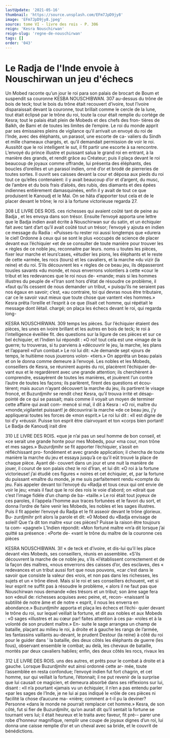 ```yaml
---
lastUpdate: '2021-05-16'
thumbnail: 'https://source.unsplash.com/EFm7JpD9jy8'
image: 'EFm7JpD9jy8.jpeg'
source: tome VI - livre des rois - P. 306
reign: 'Kesra Nouschirwan'
reign-slug: 'regne-de-nouschirwan'
tags: []
order: '043'
---
```


# Le Radja de l'Inde envoie à Nouschirwan un jeu d'échecs

Un Mobed raconte qu’un jour le roi para son palais de brocart de Boum et suspendit sa couronne
KESBA NOUSCHIBWAN. 307 au-dessus du trône de bois de teck; tout le bois du
trône était recouvert d’ivoire, tout l’ivoire disparaissait
devant la couronne, tout brillait comme le cercle de la lune, tout était éclipsé par le trône du roi, toute
la cour était remplie du cortége de Kesra; tout le
palais était plein de Mobeds et des chefs des fron-
tières de Balkh, de Bami et de toutes les limites de l’empire.
Le roi du monde apprit par ses émissaires pleins de vigilance qu’il arrivait un envoyé du roi de l’Inde,
avec des éléphants, un parasol, une escorte de ca- valiers du Sindh et mille chameaux chargés, et. qu’il demandait permission de voir le roi. Aussitôt que le roi intelligent le sut, il fit partir une escorte à sa rencontre. L’envoyé du prince illustre et puissant salua le grand roi en entrant, à la manière des grands, et rendit grâce au Créateur; puis il plaça devant le
roi beaucoup de joyaux comme offrande, lui présenta
des éléphants, des boucles d’oreilles et un parasol
indien, orné d’or et brodé de pierreries de toutes
sortes. Il ouvrit ses caisses devant la cour et déposa
aux pieds du roi tout ce qu’elles contenaient: il y avait beaucoup d’or et d’argent, du musc, de l’ambre
et du bois frais d’aloës, des rubis, des diamants et des épées indiennes entièrement damasquinées, enfin il
y avait de tout ce que produisent le Kanoudj et le Mai. On se hâta d’apporter tout cela et de le placer devant le trône; le roi à la fortune victorieuse regarda 27.

308 LE LIVRE DES ROIS.
ces richesses qui avaient coûté tant de peine au Badja ,
et les envoya dans son trésor.
Ensuite l’envoyé apporta une lettre que le Badja
indien avait écrite à Nouschirwan sur du satin, et un échiquier fait avec tant d’art qu’il avait coûté tout
un trésor; l’envoyé y ajouta en indien ce message du Radia : «Puisses-tu rester roi aussi longtemps que «durera le ciel! Ordonne à ceux qui se sont le plus «occupés de science de placer devant eux l’échiquier
«et de se consulter de toute manière pour trouver les « règles de ce noble jeu, reconnaitre par leurs. noms u toutes les pièces, fixer leur marche et leurs’cases, «étudier les pions, les éléphants et le reste de cette «armée, les rocs (tours) et les cavaliers, et la marche «du vizir (la reine) et du roi. S’ils découvrent les
« règles de ce beau jeu, ils dépasseront tousles savants
«du monde, et nous enverrons volontiers à cette «cour le tribut et les redevances que le roi nous de- «mande; mais si les hommes illustres du peuple de «l’Iran sont hors d’état de résoudre ce problème, il
«faut qu’ils cessent de nous demander un tribut,
« puisqu’ils ne seraient pas nos égaux en savoir; c’est,
«au contraire, toi qui devras nous être tributaire, car
ce le savoir vaut mieux que toute chose que vantent «les hommes.»
Kesra prêta l’oreille et l’esprit à ce que (lisait cet homme, qui répétait le message dont ilétail. chargé;
on plaça les échecs devant le roi, qui regarda long-

KESRA NOUSCHIRWAN. 309 temps les pièces. Sur l’échiquier étaient des pièces,
les unes en ivoire brillant et les autres en bois de teck; le roi à l’intelligence éveillée fit. des questions
sur la ligure de ces pièces et sur ce bel échiquier, et l’Indien lui répondit : «O roi! tout cela est une «image de la guerre; tu trouveras, si tu parviens à «découvrir le jeu, la marche, les plans et l’appareil «d’un combat.» Le roi lui dit: «Je demande sept «jours de temps, le huitième nous jouerons volon- «tiers.» On apprêta un beau palais et on le donna comme demeure à l’envoyé.
Les nobles et les Mobeds, conseillers de Kesra, se réunirent auprès du roi, placèrent l’échiquier de-
vant eux et le regardèrent avec une grande attention; ils cherchèrent à comprendre, essayèrent de toutes les manières, et jouèrent l’un contre l’autre de toutes
les façons; ils parlèrent, firent des questions et écou- tèrent; mais aucun n’ayant découvert la marche du
jeu, ils partirent le visage froncé, et Buzurdjmihr
se rendit chez Kesra, qu’il trouva irrité et désap-
pointé de ce qui se passait; mais comme il voyait un moyen de terminer cette affaire qui avait com- mencé si mal, il dit à Kesra : «O roi, maître du «monde,vigilantet puissant! je découvrirai la marche
«de ce beau jeu, j’y appliquerai toutes les forces de «mon esprit.» Le roi lui dit : «Il est digne de toi d’y «réussir. Puisse ton esprit être clairvoyant et ton «corps bien portant! Le Badja de Kanoudj irait dire

310 LE LIVRE DES ROIS.
«que je n’ai pas un seul homme de bon conseil, et «ce serait une grande honte pour mes Mobeds, pour «ma cour, mon trône et mes sages.» Buzurdjmihr se
fit apporter l’échiquier, s’assit en réfléchissant pro-
fondément et avec grande application; il chercha de toute manière la marche du jeu et essaya jusqu’à ce
qu’il eût trouvé la place de chaque pièce. Ayant dé-
couvert dans un jour et une nuit la manière de jouer, il courut de son palais chez le roi d’Iran, et lui dit: «O roi à la fortune victorieuse! j’ai étudié ces figures
« noires et cet échiquier, et, par la fortune du puissant «maître du monde, je me suis parfaitement rendu «compte du jeu. Fais appeler devant toi l’envoyé du «Radja et tous ceux qui ont envie de voir le jeu; «mais il faut que le roi des rois le voie d’abord; on «dirait que c’est l’image fidèle d’un champ de ba-
«taille.»
Le roi était tout joyeux de ces paroles, il l’appela l’homme aux traces fortunées et le favori du sort, et donna l’ordre de faire venir les Mobeds, les nobles
et les sages illustres. Puis il fit appeler l’envoyé du Radja et le fit asseoir devant le trône glorieux. Bu- zurdjmihr prit alors la parole et dit: «0 Mobed du «Badja envisage de soleil! Que t’a dit ton maître
«sur ces pièces? Puisse la raison être toujours ta com- «pagnel» L’Indien répondit: «Mon fortuné maître
«m’a dit lorsque j’ai quitté sa présence : «Porte de-
«vant le trône du maître de la couronne ces pièces

KESRA NOUSCHIBWAN. 3l! « de teck et d’ivoire, et dis-lui qu’il les place devant
«les Mobeds, ses conseillers, réunis en assemblée. «S’ils découvrent la marche de ce noble jeu, s’ils «I’établissent correctement et de la façon des maîtres,
«nous enverrons des caisses d’or, des esclaves, des
« redevances et un tribut aussi fort que nous pouvons, «car c’est dans le savoir que consiste la valeur des «rois, et non pas dans les richesses, les sujets et un « trône élevé. Mais si le roi et ses conseillers échouent,
«et si leur esprit ne suffit pas à résoudre le problème,
« alors il ne faut pas que Nouschirwan nous demande «des trésors et un tribut; son âme sage fera son «deuil de: richesses acquises avec peine, et, recon- «naissant la subtilité de notre âme et de notre
« esprit, il nous les enverra en abondance.»
Buzurdjmihr apporta et plaça les échecs et l’échi-
quier devant le trône du roi, sur lequel veillait la fortune, et dit aux nobles et aux Mobeds : «0 sages «illustres et au cœur par! faites attention à ces pa- «roles et à la volonté de son prudent maître.» En-
suite le sage arrangea un champ de bataille, plaçant au milieu le roi, à droite et à gauche les rangs de l’armée, les fantassins vaillants au-devant, le prudent Destour (la reine) à côté du roi pour le guider dans ’
la bataille, des deux côtés les éléphants de guerre
(les fous), observant ensemble le combat; au delà, les chevaux de bataille, montés par deux cavaliers habiles; enfin, des deux côtés les rocs, rivaux les

312 LE LIVRE DES ROIS.
uns des autres, et prêts pour le combat à droite et à
gauche.
Lorsque Buzurdjmihr eut ainsi ordonné cette ar-
mée, toute l’assemblée en resta confondue; l’envoyé
indien fut fort chagrin, et cet homme, sur qui veillait la fortune, l’étonnait; il ne put revenir de la surprise
que lui causait ce magicien, et demeura absorbé dans ses réflexions sur lui, disant : «Il n’a pourtant «jamais vu un échiquier, il n’en a pas entendu parler «par les sages de l’Inde, je ne lui ai pas indiqué le
«rôle de ces pièces ni facilité la chose d’aucune ma-
«nière; comment a-t-il pu la deviner? Personne «dans le monde ne pourrait remplacer cet homme.» Kesra, de son côté, fut si fier de Buzurdjmihr, qu’on aurait dit qu’il sentait la fortune se tournant vers lui; il était heureux et le traita avec faveur, fit pré-- parer une robe d’honneur magnifique, remplir une coupe de joyaux dignes d’un roi, lui donna une caisse remplie d’or et un cheval avec sa bride, et le couvrit de bénédictions.
